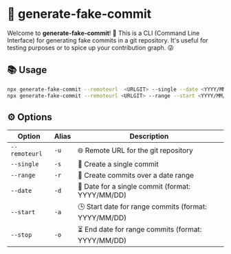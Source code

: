 # 🚀 generate-fake-commit

Welcome to **generate-fake-commit**! 🎉 This is a CLI (Command Line Interface) for generating fake commits in a git repository. It's useful for testing purposes or to spice up your contribution graph. 😜

## 📚 Usage

```bash
npx generate-fake-commit --remoteurl  <URLGIT> --single --date <YYYY/MM/DD>
npx generate-fake-commit --remoteurl <URLGIT> --range --start <YYYY/MM/DD> --stop <YYYY/MM/DD>
```

## ⚙️ Options

| Option        | Alias | Description                                                                    |
|---------------|-------|--------------------------------------------------------------------------------|
| `--remoteurl` | `-u`  | 🌐 Remote URL for the git repository                                            |
| `--single`    | `-s`  | 📌 Create a single commit                                                       |
| `--range`     | `-r`  | 📅 Create commits over a date range                                             |
| `--date`      | `-d`  | 📆 Date for a single commit (format: YYYY/MM/DD)                                |
| `--start`     | `-a`  | 🕒 Start date for range commits (format: YYYY/MM/DD)                            |
| `--stop`      | `-o`  | ⏳ End date for range commits (format: YYYY/MM/DD)                              |
